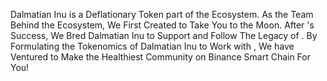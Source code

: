 Dalmatian Inu is a Deflationary Token part of the Ecosystem.
As the Team Behind the Ecosystem, We First Created to Take You to the Moon. After 's Success, We Bred Dalmatian Inu to Support and Follow The Legacy of .
By Formulating the Tokenomics of Dalmatian Inu to Work with , We have Ventured to Make the Healthiest Community on Binance Smart Chain For You!

